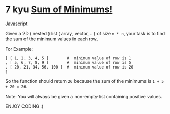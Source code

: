 # 7 kyu [Sum of Minimums!](https://www.codewars.com/kata/5d5ee4c35162d9001af7d699)

<!-- START LANGUAGE_LINKS -->

[Javascript](./javascript.js)

<!-- END LANGUAGE_LINKS -->

Given a 2D ( nested ) list ( array, vector, .. ) of size `m * n`, your task is to find the sum of the minimum values in each row.

For Example:

```text
[ [ 1, 2, 3, 4, 5 ]        #  minimum value of row is 1
, [ 5, 6, 7, 8, 9 ]        #  minimum value of row is 5
, [ 20, 21, 34, 56, 100 ]  #  minimum value of row is 20
]
```

So the function should return `26` because the sum of the minimums is `1 + 5 + 20 = 26`.

Note: You will always be given a non-empty list containing positive values.

ENJOY CODING :)